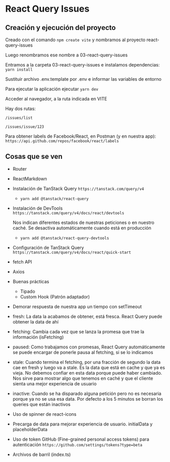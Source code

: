 # React Query Issues

## Creación y ejecución del proyecto

Creado con el comando `npm create vite` y nombramos al proyecto react-query-issues

Luego renombramos ese nombre a 03-react-query-issues

Entramos a la carpeta 03-react-query-issues e instalamos dependencias: `yarn install`

Sustituir archivo .env.template por .env e informar las variables de entorno

Para ejecutar la aplicación ejecutar `yarn dev`

Acceder al navegador, a la ruta indicada en VITE

Hay dos rutas:

`/issues/list`

`/issues/issue/123`

Para obtener labels de Facebook/React, en Postman (y en nuestra app): `https://api.github.com/repos/facebook/react/labels`

## Cosas que se ven

- Router
- ReactMarkdown
- Instalación de TanStack Query `https://tanstack.com/query/v4`
  - `yarn add @tanstack/react-query`
- Instalación de DevTools `https://tanstack.com/query/v4/docs/react/devtools`

  Nos indican diferentes estados de nuestras peticiones o en nuestro caché.
  Se desactiva automáticamente cuando está en producción

  - `yarn add @tanstack/react-query-devtools`

- Configuración de TanStack Query `https://tanstack.com/query/v4/docs/react/quick-start`
- fetch API
- Axios
- Buenas prácticas
  - Tipado
  - Custom Hook (Patrón adaptador)
- Demorar respuesta de nuestra app un tiempo con setTimeout
- fresh: La data la acabamos de obtener, está fresca. React Query puede obtener la data de ahí
- fetching: Cambia cada vez que se lanza la promesa que trae la información (isFetching)
- paused: Como trabajamos con promesas, React Query automáticamente se puede encargar de ponerle pausa al fetching, si se lo indicamos
- stale: Cuando termina el fetching, por una fracción de segundo la data cae en fresh y luego va a stale. Es la data que está en cache y que ya es vieja. No debemos confiar en esta data porque puede haber cambiado. Nos sirve para mostrar algo que tenemos en caché y que el cliente sienta una mejor experiencia de usuario
- inactive: Cuando se ha disparado alguna petición pero no es necesaria porque ya no se usa esa data. Por defecto a los 5 minutos se borran los queries que están inactivos
- Uso de spinner de react-icons
- Precarga de data para mejorar experiencia de usuario. initialData y placeholderData
- Uso de token GitHub (Fine-grained personal access tokens) para autenticación `https://github.com/settings/tokens?type=beta`
- Archivos de barril (index.ts)
